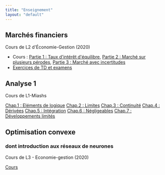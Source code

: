```yaml
---
title: "Enseignement"
layout: "default"
---
```


## Marchés financiers

Cours de L2 d'&Eacute;conomie-Gestion (2020)

- Cours : [Partie 1 : Taux d'intérêt d'équilibre](https://cloud.univ-grenoble-alpes.fr/index.php/s/sZPySzjbZcHPDjB), [Partie 2 : Marché sur plusieurs pérodes](https://cloud.univ-grenoble-alpes.fr/index.php/s/PP5HZJt2idMjXz5), [Partie 3 : Marché avec incertitudes](https://cloud.univ-grenoble-alpes.fr/index.php/s/WH369ei52ikDnT3)
- <a href="https://cloud.univ-grenoble-alpes.fr/index.php/s/FXoii3DGpZXDJCY">Exercices de TD et examens</a>

## Analyse 1

Cours de L1-Miashs

[Chap.1 : Eléments de logique](https://cloud.univ-grenoble-alpes.fr/index.php/s/zRJtBokP5zTs6Rz)
[Chap.2 : Limites](https://cloud.univ-grenoble-alpes.fr/index.php/s/BXpaWL9yCrJZKJ3)
[Chap.3 : Continuité](https://cloud.univ-grenoble-alpes.fr/index.php/s/XR28RAYZkHAkfpS)
[Chap.4 : Dérivées](https://cloud.univ-grenoble-alpes.fr/index.php/s/soCnewZxams6HDi)
[Chap.5 : Intégration](https://cloud.univ-grenoble-alpes.fr/index.php/s/RHWtofpyykqcDTx)
[Chap.6 : Négligeables](https://cloud.univ-grenoble-alpes.fr/index.php/s/cs2ZjnTAiGNj47q)
[Chap.7 : Développements limités](https://cloud.univ-grenoble-alpes.fr/index.php/s/GPCFE3k9SxJYrci)

## Optimisation convexe
### dont introduction aux réseaux de neurones

Cours de L3 - Economie-gestion (2020)

[Cours](https://cloud.univ-grenoble-alpes.fr/index.php/s/qGPJXz7xEgsrQKi)